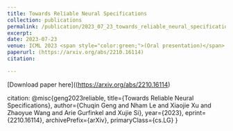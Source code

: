 ```yaml
---
title: Towards Reliable Neural Specifications
collection: publications
permalink: /publication/2023_07_23_towards_reliable_neural_specifications
excerpt: 
date: 2023-07-23
venue: ICML 2023 <span style="color:green;">(Oral presentation)</span>
paperurl: (https://arxiv.org/abs/2210.16114)
citation: 

---
```



[Download paper here]((https://arxiv.org/abs/2210.16114)

citation: @misc{geng2023reliable,
      title={Towards Reliable Neural Specifications}, 
      author={Chuqin Geng and Nham Le and Xiaojie Xu and Zhaoyue Wang and Arie Gurfinkel and Xujie Si},
      year={2023},
      eprint={2210.16114},
      archivePrefix={arXiv},
      primaryClass={cs.LG}
}
